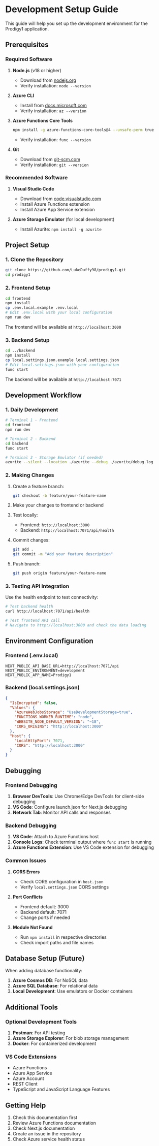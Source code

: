 # Development Setup Guide

This guide will help you set up the development environment for the Prodigy1 application.

## Prerequisites

### Required Software

1. **Node.js** (v18 or higher)
   - Download from [nodejs.org](https://nodejs.org/)
   - Verify installation: `node --version`

2. **Azure CLI**
   - Install from [docs.microsoft.com](https://docs.microsoft.com/en-us/cli/azure/install-azure-cli)
   - Verify installation: `az --version`

3. **Azure Functions Core Tools**
   ```bash
   npm install -g azure-functions-core-tools@4 --unsafe-perm true
   ```
   - Verify installation: `func --version`

4. **Git**
   - Download from [git-scm.com](https://git-scm.com/)
   - Verify installation: `git --version`

### Recommended Software

1. **Visual Studio Code**
   - Download from [code.visualstudio.com](https://code.visualstudio.com/)
   - Install Azure Functions extension
   - Install Azure App Service extension

2. **Azure Storage Emulator** (for local development)
   - Install Azurite: `npm install -g azurite`

## Project Setup

### 1. Clone the Repository

```bash
git clone https://github.com/LukeDuffy98/prodigy1.git
cd prodigy1
```

### 2. Frontend Setup

```bash
cd frontend
npm install
cp .env.local.example .env.local
# Edit .env.local with your local configuration
npm run dev
```

The frontend will be available at `http://localhost:3000`

### 3. Backend Setup

```bash
cd ../backend
npm install
cp local.settings.json.example local.settings.json
# Edit local.settings.json with your configuration
func start
```

The backend will be available at `http://localhost:7071`

## Development Workflow

### 1. Daily Development

```bash
# Terminal 1 - Frontend
cd frontend
npm run dev

# Terminal 2 - Backend
cd backend
func start

# Terminal 3 - Storage Emulator (if needed)
azurite --silent --location ./azurite --debug ./azurite/debug.log
```

### 2. Making Changes

1. Create a feature branch:
   ```bash
   git checkout -b feature/your-feature-name
   ```

2. Make your changes to frontend or backend

3. Test locally:
   - Frontend: `http://localhost:3000`
   - Backend: `http://localhost:7071/api/health`

4. Commit changes:
   ```bash
   git add .
   git commit -m "Add your feature description"
   ```

5. Push branch:
   ```bash
   git push origin feature/your-feature-name
   ```

### 3. Testing API Integration

Use the health endpoint to test connectivity:

```bash
# Test backend health
curl http://localhost:7071/api/health

# Test frontend API call
# Navigate to http://localhost:3000 and check the data loading
```

## Environment Configuration

### Frontend (.env.local)
```env
NEXT_PUBLIC_API_BASE_URL=http://localhost:7071/api
NEXT_PUBLIC_ENVIRONMENT=development
NEXT_PUBLIC_APP_NAME=Prodigy1
```

### Backend (local.settings.json)
```json
{
  "IsEncrypted": false,
  "Values": {
    "AzureWebJobsStorage": "UseDevelopmentStorage=true",
    "FUNCTIONS_WORKER_RUNTIME": "node",
    "WEBSITE_NODE_DEFAULT_VERSION": "~18",
    "CORS_ORIGINS": "http://localhost:3000"
  },
  "Host": {
    "LocalHttpPort": 7071,
    "CORS": "http://localhost:3000"
  }
}
```

## Debugging

### Frontend Debugging

1. **Browser DevTools**: Use Chrome/Edge DevTools for client-side debugging
2. **VS Code**: Configure launch.json for Next.js debugging
3. **Network Tab**: Monitor API calls and responses

### Backend Debugging

1. **VS Code**: Attach to Azure Functions host
2. **Console Logs**: Check terminal output where `func start` is running
3. **Azure Functions Extension**: Use VS Code extension for debugging

### Common Issues

1. **CORS Errors**
   - Check CORS configuration in `host.json`
   - Verify `local.settings.json` CORS settings

2. **Port Conflicts**
   - Frontend default: 3000
   - Backend default: 7071
   - Change ports if needed

3. **Module Not Found**
   - Run `npm install` in respective directories
   - Check import paths and file names

## Database Setup (Future)

When adding database functionality:

1. **Azure Cosmos DB**: For NoSQL data
2. **Azure SQL Database**: For relational data
3. **Local Development**: Use emulators or Docker containers

## Additional Tools

### Optional Development Tools

1. **Postman**: For API testing
2. **Azure Storage Explorer**: For blob storage management
3. **Docker**: For containerized development

### VS Code Extensions

- Azure Functions
- Azure App Service
- Azure Account
- REST Client
- TypeScript and JavaScript Language Features

## Getting Help

1. Check this documentation first
2. Review Azure Functions documentation
3. Check Next.js documentation
4. Create an issue in the repository
5. Check Azure service health status
